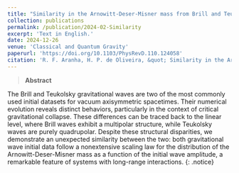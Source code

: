 ```yaml
---
title: "Similarity in the Arnowitt-Deser-Misner mass from Brill and Teukolsky initial datasets beyond the linear approximation"
collection: publications
permalink: /publication/2024-02-Similarity
excerpt: 'Text in English.'
date: 2024-12-26
venue: 'Classical and Quantum Gravity'
paperurl: 'https://doi.org/10.1103/PhysRevD.110.124058'
citation: 'R. F. Aranha, H. P. de Oliveira, &quot; Similarity in the Arnowitt-Deser-Misner mass from Brill and Teukolsky initial datasets beyond the linear approximation. &quot;, <i>Phys. Rev. D</i>, <b>110</b>, 124058 (2024).'
---
```


> **Abstract**

The Brill and Teukolsky gravitational waves are two of the most commonly used initial datasets for vacuum axisymmetric spacetimes. Their numerical evolution reveals distinct behaviors, particularly in the context of critical gravitational collapse. These differences can be traced back to the linear level, where Brill waves exhibit a multipolar structure, while Teukolsky waves are purely quadrupolar. Despite these structural disparities, we demonstrate an unexpected similarity between the two: both gravitational wave initial data follow a nonextensive scaling law for the distribution of the Arnowitt-Deser-Misner mass as a function of the initial wave amplitude, a remarkable feature of systems with long-range interactions.
{: .notice}
